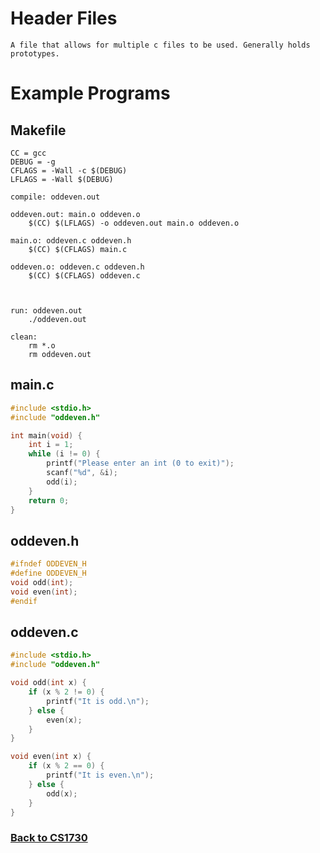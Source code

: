 # Header Files
    A file that allows for multiple c files to be used. Generally holds prototypes.

# Example Programs

## Makefile
```
CC = gcc
DEBUG = -g
CFLAGS = -Wall -c $(DEBUG)
LFLAGS = -Wall $(DEBUG)

compile: oddeven.out

oddeven.out: main.o oddeven.o
	$(CC) $(LFLAGS) -o oddeven.out main.o oddeven.o

main.o: oddeven.c oddeven.h
	$(CC) $(CFLAGS) main.c

oddeven.o: oddeven.c oddeven.h
	$(CC) $(CFLAGS) oddeven.c



run: oddeven.out
	./oddeven.out

clean:
	rm *.o
	rm oddeven.out

```

## main.c
```c
#include <stdio.h>
#include "oddeven.h"

int main(void) {
	int i = 1;
	while (i != 0) {
		printf("Please enter an int (0 to exit)");
		scanf("%d", &i);
		odd(i);
	}
	return 0;
}

```

## oddeven.h
```c
#ifndef ODDEVEN_H
#define ODDEVEN_H
void odd(int);
void even(int);
#endif

```
## oddeven.c
```c
#include <stdio.h>
#include "oddeven.h"

void odd(int x) {
	if (x % 2 != 0) {
		printf("It is odd.\n");
	} else {
		even(x);
	}
}

void even(int x) {
	if (x % 2 == 0) {
		printf("It is even.\n");
	} else {
		odd(x);
	}
}

```

### [Back to CS1730](%WEBPATH%/classes/cs1730/)